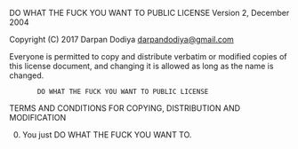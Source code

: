 DO WHAT THE FUCK YOU WANT TO PUBLIC LICENSE
                   Version 2, December 2004

Copyright (C) 2017 Darpan Dodiya <darpandodiya@gmail.com>

Everyone is permitted to copy and distribute verbatim or modified
copies of this license document, and changing it is allowed as long
as the name is changed.

           DO WHAT THE FUCK YOU WANT TO PUBLIC LICENSE
  TERMS AND CONDITIONS FOR COPYING, DISTRIBUTION AND MODIFICATION

 0. You just DO WHAT THE FUCK YOU WANT TO.

